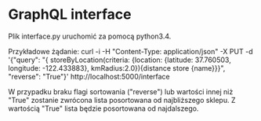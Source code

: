 # GraphQL interface
Plik interface.py uruchomić za pomocą python3.4.

Przykładowe żądanie:
curl -i -H "Content-Type: application/json" -X PUT -d '{"query": "{ storeByLocation(criteria: {location: {latitude: 37.760503, longitude: -122.433883}, kmRadius:2.0}){distance store {name}}}", "reverse": "True"}' http://localhost:5000/interface

W przypadku braku flagi sortowania ("reverse") lub wartości innej niż "True" zostanie zwrócona lista posortowana od najbliższego sklepu. 
Z wartością "True" lista będzie posortowana od najdalszego.

